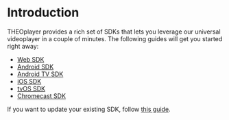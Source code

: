 # Introduction

THEOplayer provides a rich set of SDKs that lets you leverage our universal videoplayer in a couple of minutes. The following guides will get you started right away:

- [Web SDK](./01-web/00-getting-started.md)
- [Android SDK](./02-android/00-getting-started.md)
- [Android TV SDK](./04-android-tv/00-getting-started.md)
- [iOS SDK](./03-ios/00-getting-started.md)
- [tvOS SDK](./05-tvos/00-getting-started.md)
- [Chromecast SDK](./06-chromecast/00-getting-started.md)

If you want to update your existing SDK, follow [this guide](./sdks-1-how-to-update-a-sdk.md).